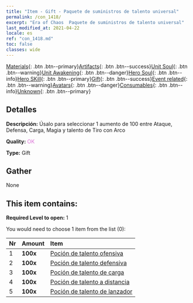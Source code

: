 ```yaml
---
title: "Item - Gift - Paquete de suministros de talento universal"
permalink: /con_1418/
excerpt: "Era of Chaos  Paquete de suministros de talento universal"
last_modified_at: 2021-04-22
locale: es
ref: "con_1418.md"
toc: false
classes: wide
---
```

 [Materials](/ItemsES/){: .btn .btn--primary}[Artifacts](/ItemsES/Artifacts/){: .btn .btn--success}[Unit Soul](/ItemsES/UnitSoul/){: .btn .btn--warning}[Unit Awakening](/ItemsES/UnitAwakening/){: .btn .btn--danger}[Hero Soul](/ItemsES/HeroSoul/){: .btn .btn--info}[Hero SKill](/ItemsES/HeroSkill/){: .btn .btn--primary}[Gift](/ItemsES/Gift/){: .btn .btn--success}[Event related](/ItemsES/Events/){: .btn .btn--warning}[Avatars](/ItemsES/Avatars/){: .btn .btn--danger}[Consumables](/ItemsES/Consumables/){: .btn .btn--info}[Unknown](/ItemsES/Unknown/){: .btn .btn--primary}

## Detalles
 **Descripción:** Úsalo para seleccionar 1 aumento de 100 entre Ataque, Defensa, Carga, Magia y talento de Tiro con Arco

 **Quality:** <span style="color: #DA70D6">OK</span>

 **Type:** Gift

## Gather

  None

## This item contains:

 **Required Level to open:** 1

 You would need to choose 1 item from the list (0):

  | Nr | Amount |     Item    |
  |:---|:-------|:------------|
  | 1 |  **100x** | [Poción de talento ofensiva](/es/Items/con_786/) |  | 
  | 2 |  **100x** | [Poción de talento defensiva](/es/Items/con_787/) |  | 
  | 3 |  **100x** | [Poción de talento de carga](/es/Items/con_788/) |  | 
  | 4 |  **100x** | [Poción de talento a distancia](/es/Items/con_789/) |  | 
  | 5 |  **100x** | [Poción de talento de lanzador](/es/Items/con_790/) |  | 
